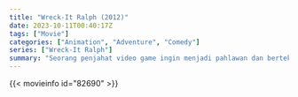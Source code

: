 ```yaml
---
title: "Wreck-It Ralph (2012)"
date: 2023-10-11T00:40:17Z
tags: ["Movie"]
categories: ["Animation", "Adventure", "Comedy"]
series: ["Wreck-It Ralph"]
summary: "Seorang penjahat video game ingin menjadi pahlawan dan bertekad untuk mewujudkan mimpinya, namun pencariannya membawa malapetaka ke seluruh arcade tempat dia tinggal."
---
```


  <mux-player stream-type="on-demand"
  src="https://kp3d-my.sharepoint.com/personal/ryoo_kp3d_onmicrosoft_com/_layouts/15/download.aspx?share=Ef0BfzuMObRChgMjMF_RoBMBN8BzlEW0FhZfbjWk1Rnbjg" metadata-video-title="Wreck-It Ralph (2012)" prefer-playback="mse" controls>
 
  </mux-player>
  

{{< movieinfo id="82690" >}}

  <script src="https://cdn.jsdelivr.net/npm/@mux/mux-player"></script>
  
   <script type="application/ld+json">
 {
  "@context": "https://schema.org/",
  "@type": "VideoObject",
  "name": "Wreck-It Ralph",
  "contentUrl": "https://stream.mux.com/Ht3ixpHgttaMO3OlFmwsXFuX8clAiZVvlNXmgZScdUc.m3u8",
  "thumbnailUrl": "https://www.themoviedb.org/t/p/original/stBOYHepvs3Rn4ZBGPNhyX5taAu.jpg?width=314&fit_mode=preserve&time=25",
  "uploadDate": "2023-10-11T00:40:17Z",
}

</script>